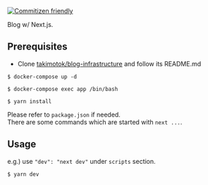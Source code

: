 [![Commitizen friendly](https://img.shields.io/badge/commitizen-friendly-brightgreen.svg)](http://commitizen.github.io/cz-cli/)

Blog w/ Next.js.

## Prerequisites

- Clone [takimotok/blog-infrastructure](https://github.com/takimotok/blog-infrastructure) and follow its README.md

```
$ docker-compose up -d

$ docker-compose exec app /bin/bash

$ yarn install
```

Please refer to `package.json` if needed.  
There are some commands which are started with `next ...`.

## Usage

e.g.) use `"dev": "next dev"` under `scripts` section.

```
$ yarn dev
```
